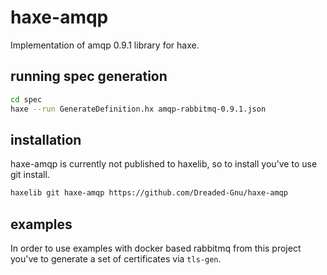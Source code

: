 # haxe-amqp

Implementation of amqp 0.9.1 library for haxe.

## running spec generation

```bash
cd spec
haxe --run GenerateDefinition.hx amqp-rabbitmq-0.9.1.json
```

## installation

haxe-amqp is currently not published to haxelib, so to install you've to use git install.

```bash
haxelib git haxe-amqp https://github.com/Dreaded-Gnu/haxe-amqp
```

## examples

In order to use examples with docker based rabbitmq from this project you've to generate a set of certificates via `tls-gen`.
